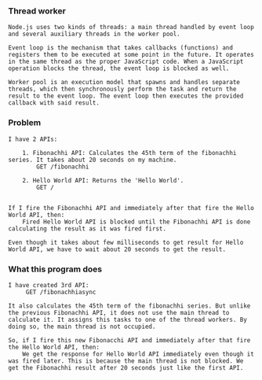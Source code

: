 ### Thread worker

    Node.js uses two kinds of threads: a main thread handled by event loop and several auxiliary threads in the worker pool.

    Event loop is the mechanism that takes callbacks (functions) and registers them to be executed at some point in the future. It operates in the same thread as the proper JavaScript code. When a JavaScript operation blocks the thread, the event loop is blocked as well.

    Worker pool is an execution model that spawns and handles separate threads, which then synchronously perform the task and return the result to the event loop. The event loop then executes the provided callback with said result.

### Problem

    I have 2 APIs:   

        1. Fibonachhi API: Calculates the 45th term of the fibonachhi series. It takes about 20 seconds on my machine.   
            GET /fibonachhi 

        2. Hello World API: Returns the 'Hello World'.
            GET /
    
           
    If I fire the Fibonachhi API and immediately after that fire the Hello World API, then:   
        Fired Hello World API is blocked until the Fibonachhi API is done calculating the result as it was fired first.   

    Even though it takes about few milliseconds to get result for Hello World API, we have to wait about 20 seconds to get the result.

### What this program does

    I have created 3rd API:   
         GET /fibonachhiasync 

    It also calculates the 45th term of the fibonachhi series. But unlike the previous Fibonachhi API, it does not use the main thread to calculate it. It assigns this tasks to one of the thread workers. By doing so, the main thread is not occupied.   

    So, if I fire this new Fibonacchi API and immediately after that fire the Hello World API, then: 
        We get the response for Hello World API immediately even though it was fired later. This is because the main thread is not blocked. We get the Fibonachhi result after 20 seconds just like the first API.